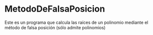 # MetodoDeFalsaPosicion
Este es un programa que calcula las raíces de un polinomio mediante el método de falsa posición (sólo admite polinomios)
